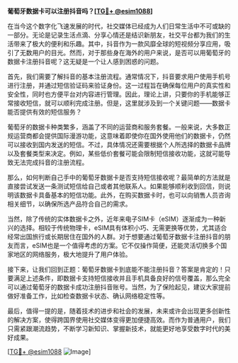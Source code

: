 **葡萄牙数据卡可以注册抖音吗？[[TG💪+ @esim1088](https://t.me/s/esim1088)]**

在当今这个数字化飞速发展的时代，社交媒体已经成为人们日常生活中不可或缺的一部分。无论是记录生活点滴、分享心情还是结识新朋友，社交平台都为我们的生活带来了极大的便利和乐趣。其中，抖音作为一款风靡全球的短视频分享应用，吸引了无数用户的目光。然而，对于那些身在海外的用户来说，是否可以用葡萄牙的数据卡注册抖音呢？这无疑是一个让人感到困惑的问题。

首先，我们需要了解抖音的基本注册流程。通常情况下，抖音要求用户使用手机号进行注册，并通过短信验证码来验证身份。这一过程旨在确保每位用户的真实性和安全性，同时也方便平台对内容进行管理。因此，理论上讲，只要你的手机能够正常接收短信，就可以顺利完成注册。但是，这里就涉及到一个关键问题——数据卡能否提供有效的短信服务？

葡萄牙的数据卡种类繁多，涵盖了不同的运营商和服务套餐。一般来说，大多数正规运营商都会提供国际漫游功能，这意味着即使你在国外使用他们的数据卡，仍然可以接收到国内发送的短信。不过，具体情况还需要根据个人所选择的数据卡品牌以及套餐类型来决定。例如，某些低价套餐可能会限制短信接收功能，这就可能导致无法完成抖音的注册流程。

那么，如何判断自己手中的葡萄牙数据卡是否支持短信接收呢？最简单的方法就是直接尝试发送一条测试短信给自己或者其他联系人。如果能够顺利收到回信，则说明该数据卡具备基本的短信功能。此外，在购买数据卡时，也可以向销售人员咨询相关细节，以确保所选产品符合自己的需求。

当然，除了传统的实体数据卡之外，近年来电子SIM卡（eSIM）逐渐成为一种新兴的选择。相较于传统物理卡，eSIM具有体积小巧、无需更换等优势，尤其适合经常出国旅行或长期居住在国外的人群。对于想要通过葡萄牙数据卡注册抖音的朋友而言，eSIM也是一个值得考虑的方案。它不仅操作简便，还能灵活切换多个国家地区的网络服务，极大地提升了用户体验。

接下来，让我们回到正题：葡萄牙数据卡到底能不能注册抖音？答案是肯定的！只要满足上述条件，即数据卡支持短信接收并且手机具备良好的信号覆盖，那么完全可以通过葡萄牙的数据卡成功注册抖音账号。当然，为了保险起见，建议大家提前做好准备工作，比如检查数据卡状态、确认网络稳定性等。

最后，值得一提的是，随着技术的进步和社会的发展，未来或许会出现更多创新性的解决方案，使得跨国界使用社交媒体变得更加便捷高效。而作为普通用户，我们只需紧跟潮流趋势，不断学习新知识、掌握新技术，就能更好地享受数字时代的美好成果。

[[TG💪+ @esim1088](https://t.me/s/esim1088) ![Image](https://i.postimg.cc/4NQfJmqS/Snipaste-2025-05-13-00-14-12.png)]